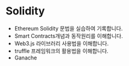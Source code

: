 # Solidity
- Ethereum Solidity 문법을 실습하여 기록합니다.
- Smart Contracts개념과 동작원리를 이해합니다.
- Web3.js 라이브러리 사용법을 이해합니다.
- truffle 프레임워크의 활용법을 이해합니다.
- Ganache 
